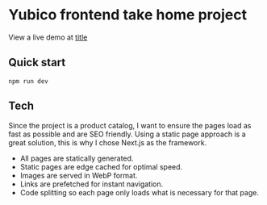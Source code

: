 # Yubico frontend take home project

View a live demo at [title](https://www.example.com)

## Quick start

    npm run dev

## Tech

Since the project is a product catalog, I want to ensure the pages load as fast as possible and are SEO friendly. Using a static page approach is a great solution, this is why I chose Next.js as the framework. 

- All pages are statically generated.
- Static pages are edge cached for optimal speed.
- Images are served in WebP format.
- Links are prefetched for instant navigation.
- Code splitting so each page only loads what is necessary for that page.
